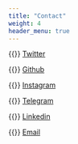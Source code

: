```yaml
---
title: "Contact"
weight: 4
header_menu: true
---
```


{{<lni class="twitter">}} [Twitter](https://twitter.com/sdelquin)

{{<lni class="github">}} [Github](https://github.com/sdelquin)

{{<lni class="instagram">}} [Instagram](http://instagram.com/sdelquin)

{{<lni class="telegram">}} [Telegram](https://t.me/sdelquin)

{{<lni class="linkedin">}} [Linkedin](https://www.linkedin.com/in/sdelquin)

{{<lni class="envelope">}} [Email](sdelquin@gmail.com)
